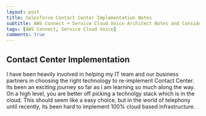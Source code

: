 ```yaml
---
layout: post
title: Salesforce Contact Center Implementation Notes
subtitle: AWS Connect + Service Cloud Voice Architect Notes and Considerations
tags: [AWS Connect, Service Cloud Voice]
comments: true
---
```


## Contact Center Implementation

I have been heavily involved in helping my IT team and our business partners in choosing the right technology to re-implement Contact Center. Its been an exciting journey so far as i am learning so much along the way. On a high level, you are better off picking a technolgy stack which is in the cloud. This should seem like a easy choice, but in the world of telephony until recently, its been hard to implement 100% cloud based infrastructure.
